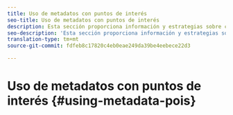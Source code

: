 ```yaml
---
title: Uso de metadatos con puntos de interés
seo-title: Uso de metadatos con puntos de interés
description: Esta sección proporciona información y estrategias sobre cómo utilizar metadatos con puntos de interés.
seo-description: 'Esta sección proporciona información y estrategias sobre cómo utilizar metadatos con puntos de interés. '
translation-type: tm+mt
source-git-commit: fdfeb8c17820c4eb0eae249da39be4eebece22d3

---
```



# Uso de metadatos con puntos de interés {#using-metadata-pois}

